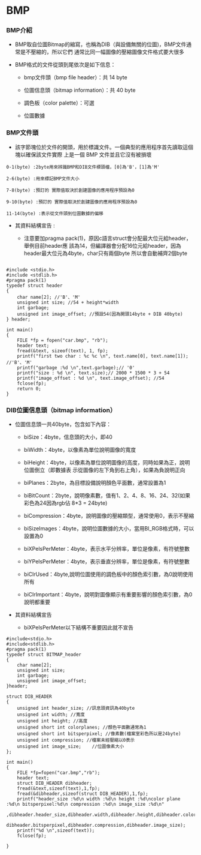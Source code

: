 BMP
======

### BMP介紹

+ BMP取自位圖Bitmap的縮寫，也稱為DIB（與設備無關的位圖)，BMP文件通常是不壓縮的，所以它們
通常比同一幅圖像的壓縮圖像文件格式要大很多

+ BMP格式的文件從頭到尾依次是如下信息：

    + bmp文件頭（bmp file header）：共 14 byte

    + 位圖信息頭（bitmap information）：共 40 byte

    + 調色板（color palette）：可選

    + 位圖數據

### BMP文件頭

+ 該字節塊位於文件的開頭，用於標識文件。一個典型的應用程序首先讀取這個塊以確保該文件實際
上是一個 BMP 文件並且它沒有被損壞

```
0-1(byte) :2byte用來辨識BMP和DIB文件標頭檔，[0]為'B'，[1]為'M'

2-6(byte) :用來標記BMP文件大小

7-8(byte) :預訂的 實際值取決於創建圖像的應用程序預設為0

9-10(byte) :預訂的 實際值取決於創建圖像的應用程序預設為0

11-14(byte) :表示從文件頭到位圖數據的偏移

```

+ 其資料結構宣告 :

    + 注意要加pragma pack(1)，原因c語言struct會分配最大位元給header，舉例目前header應
    該為14，但編譯器會分配16位元給header，因為header最大位元為4byte，char只有兩個byte
    所以會自動補齊2個byte

```

#include <stdio.h>
#include <stdlib.h>
#pragma pack(1)
typedef struct header
{
    char name[2]; //'B'、'M'
    unsigned int size; //54 + height*width
    int garbage;
    unsigned int image_offset; //預設54(因為開頭14byte + DIB 40byte)
} header;

int main()
{
    FILE *fp = fopen("car.bmp", "rb");
    header text;
    fread(&text, sizeof(text), 1, fp);
    printf("first two char : %c %c \n", text.name[0], text.name[1]); //'B'、'M'
    printf("garbage :%d \n",text.garbage);// '0'
    printf("size : %d \n", text.size);// 2000 * 1500 * 3 + 54
    printf("image_offset : %d \n", text.image_offset); //54
    fclose(fp);
    return 0;
}

```

### DIB位圖信息頭（bitmap information）

+ 位圖信息頭一共40byte，包含如下內容：

    + biSize：4byte，信息頭的大小，即40

    + biWidth：4byte，以像素為單位說明圖像的寬度

    + biHeight：4byte，以像素為單位說明圖像的高度，同時如果為正，說明位圖倒立（即數據表
    示從圖像的左下角到右上角），如果為負說明正向

    + biPlanes：2byte，為目標設備說明顏色平面數，通常設置為1

    + biBitCount：2byte，說明像素數，值有1、2、4、8、16、24、32(如果彩色為24因為rgb佔
    8*3 = 24byte)

    + biCompression：4byte，說明圖像的壓縮類型，通常使用0，表示不壓縮

    + biSizeImages：4byte，說明位圖數據的大小，當用BI_RGB格式時，可以設置為0

    + biXPelsPerMeter：4byte，表示水平分辨率，單位是像素，有符號整數

    + biYPelsPerMeter：4byte，表示垂直分辨率，單位是像素，有符號整數

    + biClrUsed：4byte,說明位圖使用的調色板中的顏色索引數，為0說明使用所有

    + biClrImportant：4byte，說明對圖像顯示有重要影響的顏色索引數，為0說明都重要

+ 其資料結構宣告

    + biXPelsPerMeter以下結構不重要因此就不宣告

```
#include<stdio.h>
#include<stdlib.h>
#pragma pack(1)
typedef struct BITMAP_header
{
	char name[2];
	unsigned int size;
	int garbage;
	unsigned int image_offset;
}header;

struct DIB_HEADER
{
	unsigned int header_size; //訊息頭資訊為40byte
	unsigned int width; //寬度
	unsigned int height; //高度
	unsigned short int colorplanes; //顏色平面數通常為1
	unsigned short int bitsperpixel; //像素數(檔案室彩色所以是24byte)
	unsigned int compression; //檔案未經壓縮以0表示
	unsigned int image_size;    //位圖像素大小
};

int main()
{
	FILE *fp=fopen("car.bmp","rb");
	header text;
	struct DIB_HEADER dibheader;
	fread(&text,sizeof(text),1,fp);
	fread(&dibheader,sizeof(struct DIB_HEADER),1,fp);
	printf("header_size :%d\n width :%d\n height :%d\ncolor plane :%d\n bitsperpixel:%d\n compression :%d\n image_size :%d\n"
	,dibheader.header_size,dibheader.width,dibheader.height,dibheader.colorplanes,
	dibheader.bitsperpixel,dibheader.compression,dibheader.image_size);
	printf("%d \n",sizeof(text));
	fclose(fp);

}

```

